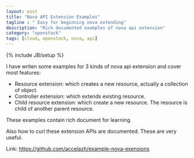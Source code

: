 ```yaml
---
layout: post
title: "Nova API Extension Examples"
tagline : " Easy for beginning nova extending"
description: "Rich documented examples of nova api extension"
category: "openstack"
tags: [cloud, openstack, nova, api]
---
```

{% include JB/setup %}

I have writen some examples for 3 kinds of nova api extension and cover most features:
  * Resource extension: which creates a new resource, actually a collection of object.
  * Controller extension: which extends existing resource.
  * Child resource extension: which create a new resource. The resource is child of another parent resource.

These examples contain rich document for learning.

Also how to curl these extension APIs are documented. These are very useful.

Link: https://github.com/accelazh/example-nova-exensions
